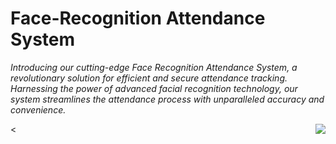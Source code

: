 <h1>Face-Recognition Attendance System </h1> 
<p align="left"><i>
Introducing our cutting-edge Face Recognition Attendance System, a revolutionary solution for efficient and secure attendance tracking. Harnessing the power of advanced facial recognition technology, our system streamlines the attendance process with unparalleled accuracy and convenience.</i><br></p>
<<img align="right" src="https://media.giphy.com/media/v1.Y2lkPTc5MGI3NjExenNwbXNlc3I2MjR1anY5emc3bjVtbWk2MnV6YmxnOHMyMWc3Zms5dyZlcD12MV9pbnRlcm5hbF9naWZfYnlfaWQmY3Q9Zw/3o7abnQiguzMTaYlOM/giphy.gif">

